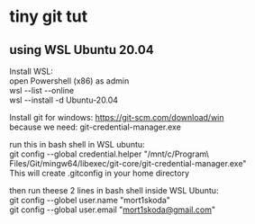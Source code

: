 # tiny git tut
## using WSL Ubuntu 20.04

Install WSL:<br/>
open Powershell (x86) as admin<br/>
wsl --list --online<br/>
wsl --install -d Ubuntu-20.04<br/>

Install git for windows: https://git-scm.com/download/win<br/>
because we need: git-credential-manager.exe

run this in bash shell in WSL ubuntu:<br/>
git config --global credential.helper "/mnt/c/Program\\ Files/Git/mingw64/libexec/git-core/git-credential-manager.exe"<br/>
This will create .gitconfig in your home directory

then run theese 2 lines in bash shell inside WSL Ubuntu:<br/>
git config --globel user.name  "mort1skoda"<br/>
git config --global user.email "mort1skoda@gmail.com"




